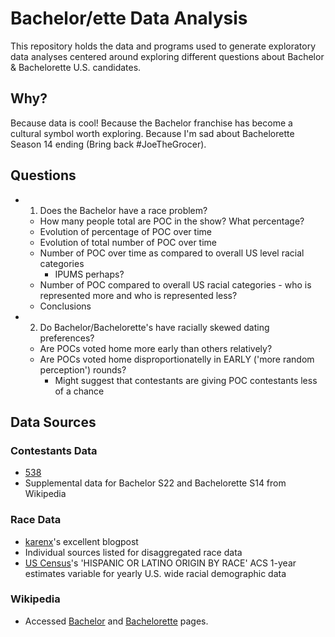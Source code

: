 # Bachelor/ette Data Analysis

This repository holds the data and programs used to generate exploratory data analyses centered around exploring different questions about Bachelor & Bachelorette U.S. candidates.

## Why?

Because data is cool! Because the Bachelor franchise has become a cultural symbol worth exploring. Because I'm sad about Bachelorette Season 14 ending (Bring back #JoeTheGrocer).

## Questions
* 1. Does the Bachelor have a race problem?
    * How many people total are POC in the show? What percentage?
    * Evolution of percentage of POC over time
    * Evolution of total number of POC over time
    * Number of POC over time as compared to overall US level racial categories
        * IPUMS perhaps?
    * Number of POC compared to overall US racial categories - who is represented
        more and who is represented less?
    * Conclusions
* 2. Do Bachelor/Bachelorette's have racially skewed dating preferences?
    * Are POCs voted home more early than others relatively?
    * Are POCs voted home disproportionatelly in EARLY ('more random perception') rounds?
        * Might suggest that contestants are giving POC contestants less of a chance

## Data Sources

### Contestants Data
* [538](https://github.com/fivethirtyeight/data/tree/master/bachelorette)
* Supplemental data for Bachelor S22 and Bachelorette S14 from Wikipedia

### Race Data
* [karenx](http://www.karenx.com/blog/minorities-on-the-bachelor-when-do-they-get-eliminated/
)'s excellent blogpost
* Individual sources listed for disaggregated race data
* [US Census](https://factfinder.census.gov/faces/affhelp/jsf/pages/metadata.xhtml?lang=en&type=table&id=table.en.ACS_16_1YR_B03002)'s 'HISPANIC OR LATINO ORIGIN BY RACE' ACS 1-year estimates variable for yearly U.S. wide racial demographic data

### Wikipedia
* Accessed [Bachelor](https://en.wikipedia.org/wiki/The_Bachelor_(U.S._TV_series)) and [Bachelorette](https://en.wikipedia.org/wiki/The_Bachelorette) pages.